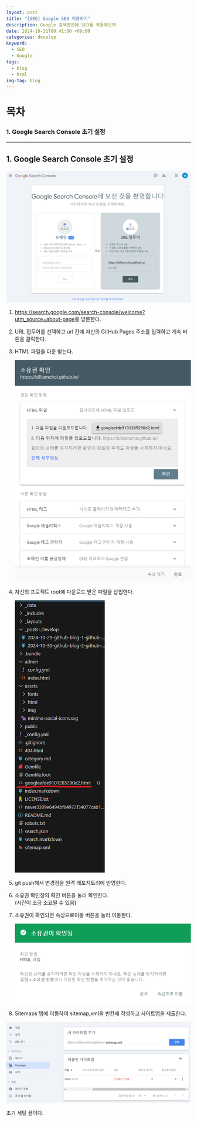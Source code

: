 ```yaml
---
layout: post
title: "[SEO] Google SEO 적용하기"
description: Google 검색엔진에 SEO를 적용해보자
date: 2024-10-31T00:41:00 +09:00
categories: develop
keyword:
  - SEO
  - Google
tags:
  - blog
  - html
img-tag: blog
---
```

# 목차

### 1. Google Search Console 초기 설정

- - -

## 1. Google Search Console 초기 설정

![](/assets/img/googleconsole.png)

1. <https://search.google.com/search-console/welcome?utm_source=about-page>를 방문한다.
2. URL 접두어를 선택하고 url 칸에 자신의 GitHub Pages 주소를 입력하고 계속 버튼을 큺릭한다.
3. HTML 파일을 다운 받는다.

   ![](/assets/img/googleverification.png)
4. 자신의 프로젝트 root에 다운로드 받은 파일을 삽입한다.

   ![](/assets/img/folder.png)
5. git push해서 변경점을 원격 레포지토리에 반영한다.
6. 소유권 확인창의 확인 버튼을 눌러 확인한다.\
   (시간이 조금 소요될 수 있음)
7. 소유권이 확인되면 속성으로이동 버튼을 눌러 이동한다.

   ![](/assets/img/confirned.png)
8. Sitemaps 탭에 이동하여 sitemap,xml을 빈칸에 작성하고 사이트맵을 제출한다.

![](/assets/img/sitemap.png)

초기 세팅 끝이다.
